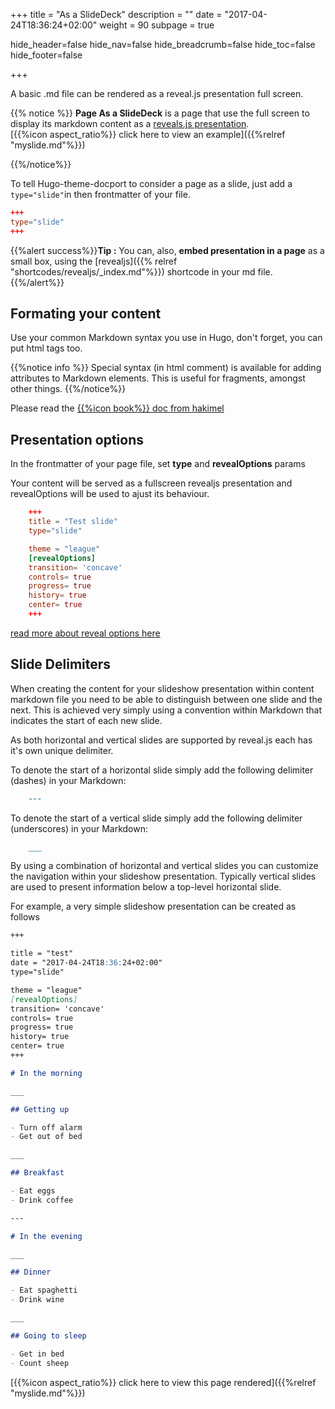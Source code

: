 +++
title = "As a SlideDeck"
description = ""
date = "2017-04-24T18:36:24+02:00"
weight = 90
subpage = true

hide_header=false
hide_nav=false
hide_breadcrumb=false
hide_toc=false
hide_footer=false

+++

A basic .md file can be rendered as a reveal.js presentation full screen.

{{% notice %}}
**Page As a SlideDeck** is a page that use the full screen to display its markdown content as a [reveals.js presentation](http://lab.hakim.se/reveal-js/).
\
[{{%icon aspect_ratio%}} click here to view an example]({{%relref "myslide.md"%}})

{{%/notice%}}

To tell Hugo-theme-docport to consider a page as a slide, just add a `type="slide"`in then frontmatter of your file.

```toml
+++
type="slide"
+++
```


{{%alert success%}}**Tip :** You can, also, **embed presentation in a page** as a small box, using the [revealjs]({{% relref "shortcodes/revealjs/_index.md"%}}) shortcode in your md file.{{%/alert%}}


## Formating your content
Use your common Markdown syntax you use in Hugo, don't forget, you can put html tags too.

{{%notice info %}} Special syntax (in html comment) is available for adding attributes to Markdown elements. This is useful for fragments, amongst other things.
{{%/notice%}}

Please read the [{{%icon book%}} doc from hakimel](https://github.com/hakimel/reveal.js/#instructions)


## Presentation options
In the frontmatter of your page file, set **type** and **revealOptions** params

Your content will be served as a fullscreen revealjs presentation and revealOptions will be used to ajust its behaviour.
```toml
	+++
	title = "Test slide"
	type="slide"

	theme = "league"
	[revealOptions]
	transition= 'concave'
	controls= true
	progress= true
	history= true
	center= true
	+++
```
[read more about reveal options here](https://github.com/hakimel/reveal.js/#configuration)


## Slide Delimiters
When creating the content for your slideshow presentation within content markdown file you need to be able to distinguish between one slide and the next. This is achieved very simply using a  convention within Markdown that indicates the start of each new slide.

As both horizontal and vertical slides are supported by reveal.js each has it's own unique delimiter.

To denote the start of a horizontal slide simply add the following delimiter (dashes) in your Markdown:

```md
	---
```


To denote the start of a vertical slide simply add the following delimiter (underscores) in your Markdown:
```md
	___
```

By using a combination of horizontal and vertical slides you can customize the navigation within your slideshow presentation. Typically vertical slides are used to present information below a top-level horizontal slide.



For example, a very simple slideshow presentation can be created as follows

```md
+++

title = "test"
date = "2017-04-24T18:36:24+02:00"
type="slide"

theme = "league"
[revealOptions]
transition= 'concave'
controls= true
progress= true
history= true
center= true
+++

# In the morning

___

## Getting up

- Turn off alarm
- Get out of bed

___

## Breakfast

- Eat eggs
- Drink coffee

---

# In the evening

___

## Dinner

- Eat spaghetti
- Drink wine

___

## Going to sleep

- Get in bed
- Count sheep

```

[{{%icon aspect_ratio%}} click here to view this page rendered]({{%relref "myslide.md"%}})
